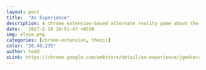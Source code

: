 ```yaml
---
layout: post
title:  "An Experience"
description: A chrome extension-based alternate reality game about the Internet becoming sentient
date:   2017-5-19 10:51:47 +0530
img: elese.png
categories: [chrome-extension, thesis]
color: "30,49,235"
author: todd
xLink: https://chrome.google.com/webstore/detail/an-experience/jgedcecajdjoaojfalbickfikinhhnjd
---
```


